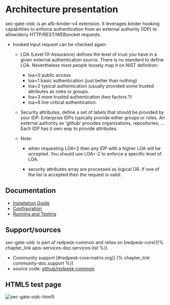 # Architecture presentation

sec-gate-oidc is an afb-binder-v4 extension. It leverages binder hooking capabilities to enforce authentication from an external authority (IDP) to allow/deny HTTP/REST/WEBsocket requests.

 * hooked input request can be checked again:

    * LOA (Level Of Assurance) defines the level of trust you have in a given external authentication source. There is no standard to define LOA. Nevertheless most people loosely map it on NIST definition:
    
        * loa=0 public access
        * loa=1 basic authentication (just better than nothing)
        * loa=2 typical authentication (usually provided some trusted attributes as roles or groups.
        * loa=3 more trusted authentication (two factors ?)
        * loa=6 live critical authentication.

    * Security attributes, define a set of labels that should be provided by your IDP. Enterprise IDPs typically provide either groups or roles. An external authority as 'github' provides organizations, repositories, ... Each IDP has it own way to provide attributes.

    * Note: 

        * when requesting LOA=2 then any IDP with a higher LOA will be accepted. You should use LOA=-2 to enforce a specific level of LOA.

        * security attributes array are processed as logical OR. If one of the list is accepted then the request is valid.

## Documentation

* [Installation Guide](./2-installation_guide.html)
* [Configuration](./3-configuration.html)
* [Running and Testing](./4-running_and_testing.html)

## Support/sources

sec-gate-oidc is part of redpesk-common and relies on [redpesk-core]({% chapter_link apis-services-doc.services-list %})

* Community support [#redpesk-core:matrix.org]( {% chapter_link community-doc.support %})
* source code: [github/redpesk-common](https://github.com/redpesk-common)

## HTML5 test page
![sec-gate-oidc-html5](assets/sec-gate-oidc-test.jpg)
